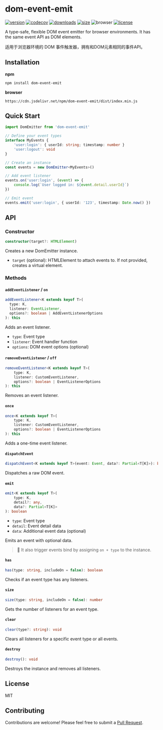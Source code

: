 # dom-event-emit

[![version](https://img.shields.io/npm/v/dom-event-emit?style=flat-square)](https://www.npmjs.com/package/dom-event-emit)
[![codecov](https://codecov.io/gh/Marinerer/jotter/graph/badge.svg?token=G7QXEHCEXW)](https://codecov.io/gh/Marinerer/jotter)
[![downloads](https://img.shields.io/npm/dm/dom-event-emit?style=flat-square)](https://www.npmjs.com/package/dom-event-emit)
[![size](https://img.shields.io/bundlephobia/minzip/dom-event-emit?style=flat-square)](https://bundlephobia.com/package/dom-event-emit)
![browser](https://img.shields.io/badge/Browser-IE9-brightgreen?style=flat-square)
[![license](https://img.shields.io/npm/l/dom-event-emit?style=flat-square)](https://github.com/Marinerer/jotter/blob/main/libs/domEmit)

A type-safe, flexible DOM event emitter for browser environments. It has the same event API as DOM elements.

适用于浏览器环境的 DOM 事件触发器，拥有和DOM元素相同的事件API。

## Installation

**npm**

```bash
npm install dom-event-emit
```

**browser**

```
https://cdn.jsdelivr.net/npm/dom-event-emit/dist/index.min.js
```

## Quick Start

```typescript
import DomEmitter from 'dom-event-emit'

// Define your event types
interface MyEvents {
	'user:login': { userId: string; timestamp: number }
	'user:logout': void
}

// Create an instance
const events = new DomEmitter<MyEvents>()

// Add event listener
events.on('user:login', (event) => {
	console.log(`User logged in: ${event.detail.userId}`)
})

// Emit event
events.emit('user:login', { userId: '123', timestamp: Date.now() })
```

## API

### Constructor

```typescript
constructor(target?: HTMLElement)
```

Creates a new DomEmitter instance.

- `target` (optional): HTMLElement to attach events to. If not provided, creates a virtual element.

### Methods

#### `addEventListener` / `on`

```typescript
addEventListener<K extends keyof T>(
  type: K,
  listener: EventListener,
  options?: boolean | AddEventListenerOptions
): this
```

Adds an event listener.

- `type`: Event type
- `listener`: Event handler function
- `options`: DOM event options (optional)

#### `removeEventListener` / `off`

```typescript
removeEventListener<K extends keyof T>(
	type: K,
	listener: CustomEventListener,
	options?: boolean | EventListenerOptions
): this
```

Removes an event listener.

#### `once`

```typescript
once<K extends keyof T>(
	type: K,
	listener: CustomEventListener,
	options?: boolean | EventListenerOptions
): this
```

Adds a one-time event listener.

#### `dispatchEvent`

```typescript
dispatchEvent<K extends keyof T>(event: Event, data?: Partial<T[K]>): boolean
```

Dispatches a raw DOM event.

#### `emit`

```typescript
emit<K extends keyof T>(
	type: K,
	detail?: any,
	data?: Partial<T[K]>
): boolean
```

- `type`: Event type
- `detail`: Event detail data
- `data`: Additional event data (optional)

Emits an event with optional data.

> 🚨 It also trigger events bind by assigning `on + type` to the instance.

#### `has`

```typescript
has(type: string, includeOn = false): boolean
```

Checks if an event type has any listeners.

#### `size`

```typescript
size(type: string, includeOn = false): number
```

Gets the number of listeners for an event type.

#### `clear`

```typescript
clear(type?: string): void
```

Clears all listeners for a specific event type or all events.

#### `destroy`

```typescript
destroy(): void
```

Destroys the instance and removes all listeners.

## License

MIT

## Contributing

Contributions are welcome! Please feel free to submit a [Pull Request](https://github.com/Marinerer/jotter/pulls).
